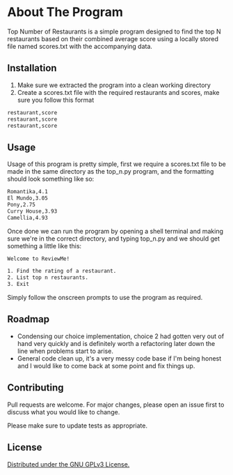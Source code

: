 # About The Program

Top Number of Restaurants is a simple program designed to find the top N restaurants based on their combined average score using a locally stored file named scores.txt with the accompanying data.

## Installation

1. Make sure we extracted the program into a clean working directory
2. Create a scores.txt file with the required restaurants and scores, make sure you follow this format
```sh
restaurant,score
restaurant,score
restaurant,score
```

## Usage

Usage of this program is pretty simple, first we require a scores.txt file to be made in the same directory as the top_n.py program, and the formatting should look something like so:

```sh
Romantika,4.1
El Mundo,3.05
Pony,2.75
Curry House,3.93
Camellia,4.93
```

Once done we can run the program by opening a shell terminal and making sure we're in the correct directory, and typing top_n.py and we should get something a little like this:

```sh
Welcome to ReviewMe!

1. Find the rating of a restaurant.
2. List top n restaurants.
3. Exit
```

Simply follow the onscreen prompts to use the program as required.

## Roadmap

- Condensing our choice implementation, choice 2 had gotten very out of hand very quickly and is definitely worth a refactoring later down the line when problems start to arise.
- General code clean up, it's a very messy code base if I'm being honest and I would like to come back at some point and fix things up.

## Contributing
Pull requests are welcome. For major changes, please open an issue first to discuss what you would like to change.

Please make sure to update tests as appropriate.

## License

[Distributed under the GNU GPLv3 License.](https://choosealicense.com/licenses/gpl-3.0)
